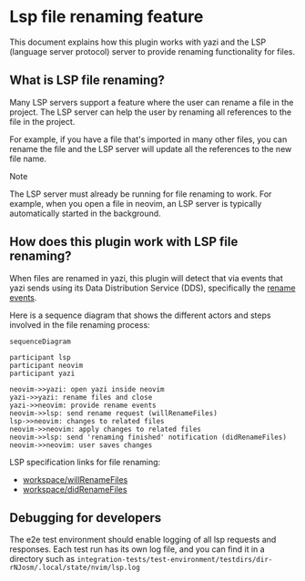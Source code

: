 # Lsp file renaming feature

This document explains how this plugin works with yazi and the LSP (language
server protocol) server to provide renaming functionality for files.

## What is LSP file renaming?

Many LSP servers support a feature where the user can rename a file in the
project. The LSP server can help the user by renaming all references to the file
in the project.

For example, if you have a file that's imported in many other files, you can
rename the file and the LSP server will update all the references to the new
file name.

> [!NOTE]
>
> The LSP server must already be running for file renaming to work. For example,
> when you open a file in neovim, an LSP server is typically automatically
> started in the background.

## How does this plugin work with LSP file renaming?

When files are renamed in yazi, this plugin will detect that via events that
yazi sends using its Data Distribution Service (DDS), specifically the
[rename events](https://yazi-rs.github.io/docs/dds/#rename).

Here is a sequence diagram that shows the different actors and steps involved in
the file renaming process:

```mermaid
sequenceDiagram

participant lsp
participant neovim
participant yazi

neovim->>yazi: open yazi inside neovim
yazi->>yazi: rename files and close
yazi->>neovim: provide rename events
neovim->>lsp: send rename request (willRenameFiles)
lsp->>neovim: changes to related files
neovim->>neovim: apply changes to related files
neovim->>lsp: send 'renaming finished' notification (didRenameFiles)
neovim->>neovim: user saves changes
```

LSP specification links for file renaming:

- [workspace/willRenameFiles](https://microsoft.github.io/language-server-protocol/specifications/lsp/3.17/specification/#workspace_willRenameFiles)
- [workspace/didRenameFiles](https://microsoft.github.io/language-server-protocol/specifications/lsp/3.17/specification/#workspace_didRenameFiles)

## Debugging for developers

The e2e test environment should enable logging of all lsp requests and
responses. Each test run has its own log file, and you can find it in a
directory such as
`integration-tests/test-environment/testdirs/dir-rNJosm/.local/state/nvim/lsp.log`
